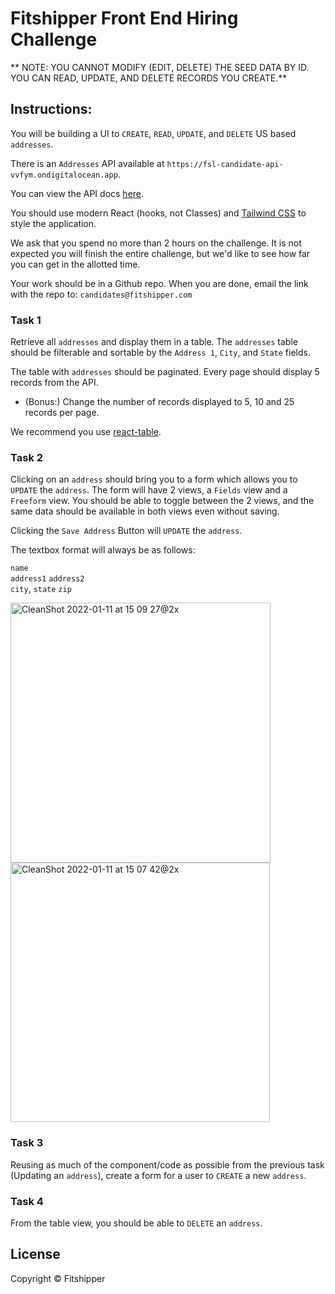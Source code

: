 # Fitshipper Front End Hiring Challenge

** NOTE: YOU CANNOT MODIFY (EDIT, DELETE) THE SEED DATA BY ID. YOU CAN READ, UPDATE, AND DELETE RECORDS YOU CREATE.**

## Instructions:

You will be building a UI to `CREATE`, `READ`, `UPDATE`, and `DELETE` US based `addresses`. 

There is an `Addresses` API available at `https://fsl-candidate-api-vvfym.ondigitalocean.app`.

You can view the API docs [here](https://fsl-candidate-api-vvfym.ondigitalocean.app/documentation/static/index.html).  

You should use modern React (hooks, not Classes) and [Tailwind CSS](https://tailwindcss.com/) to style the application.

We ask that you spend no more than 2 hours on the challenge. It is not expected you will finish the entire challenge, but we'd like to see how far you can get in the allotted time.  

Your work should be in a Github repo. When you are done, email the link with the repo to: `candidates@fitshipper.com`


### Task 1
Retrieve all `addresses` and display them in a table. The `addresses` table should be filterable and sortable by the `Address 1`, `City`, and `State` fields.

The table with `addresses` should be paginated. Every page should display 5 records from the API.
 - (Bonus:) Change the number of records displayed to 5, 10 and 25 records per page.

We recommend you use [react-table](https://github.com/tannerlinsley/react-table).

### Task 2
Clicking on an `address` should bring you to a form which allows you to `UPDATE` the `address`. The form will have 2 views, a `Fields` view and a `Freeform` view. You should be able to toggle between the 2 views, and the same data should be available in both views even without saving. 

Clicking the `Save Address` Button will `UPDATE` the `address`. 

The textbox format will always be as follows:

`name` <br>
`address1` `address2` <br>
`city`, `state` `zip` <br>

<img width="416" alt="CleanShot 2022-01-11 at 15 09 27@2x" src="https://user-images.githubusercontent.com/1128711/149036046-65b6b57c-07dd-4ab0-b232-ca76d242a2eb.png"><img width="415" alt="CleanShot 2022-01-11 at 15 07 42@2x" src="https://user-images.githubusercontent.com/1128711/149036043-9d16d683-496e-4fa8-a870-d72603b4b735.png">


### Task 3
Reusing as much of the component/code as possible from the previous task (Updating an `address`), create a form for a user to `CREATE` a new `address`. 

### Task 4 
From the table view, you should be able to `DELETE` an `address`. 

## License

Copyright © Fitshipper
